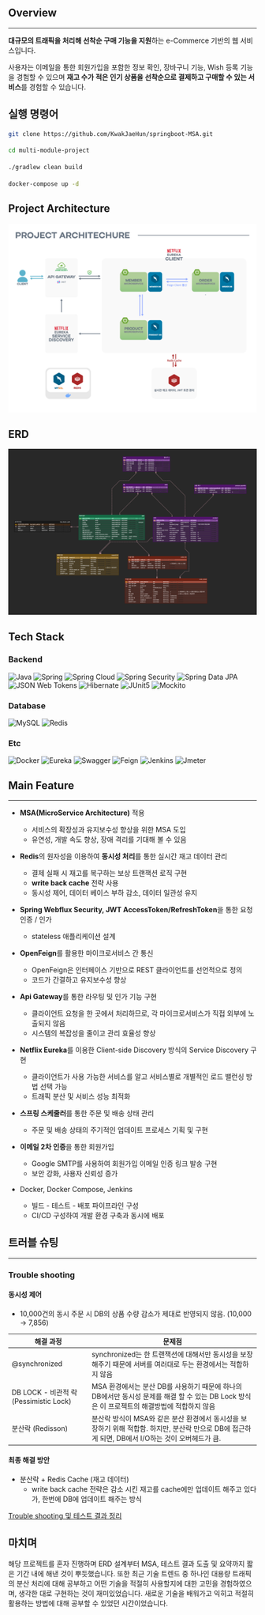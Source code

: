 ## Overview

---
**대규모의 트래픽을 처리해 선착순 구매 기능을 지원**하는 e-Commerce 기반의 웹 서비스입니다.

사용자는 이메일을 통한 회원가입을 포함한 정보 확인, 장바구니 기능, Wish 등록 기능을 경험할 수 있으며 **재고 수가 적은 인기 상품을 선착순으로 결제하고 구매할 수 있는 서비스**를 경험할 수 있습니다.





## 실행 명령어

``` bash
git clone https://github.com/KwakJaeHun/springboot-MSA.git

cd multi-module-project

./gradlew clean build

docker-compose up -d
```

## Project Architecture
![Project Architecture](./img/architecture.png)

## ERD
![ERD](./img/erd.png)

## Tech Stack

### Backend
![Java](https://img.shields.io/badge/Java_17-ED8B00?style=for-the-badge&logo=openjdk&logoColor=white)
![Spring](https://img.shields.io/badge/Springboot_3.3.1-6DB33F?style=for-the-badge&logo=spring&logoColor=white)
![Spring Cloud](https://img.shields.io/badge/Spring_Cloud-6DB33F?style=for-the-badge&logo=spring&logoColor=white)
![Spring Security](https://img.shields.io/badge/Spring%20Security-6DB33F?style=for-the-badge&logo=Spring%20Security&logoColor=white)
![Spring Data JPA](https://img.shields.io/badge/Spring%20Data%20JPA-6DB33F?style=for-the-badge&logo=Spring%20Data%20JPA&logoColor=white)
![JSON Web Tokens](https://img.shields.io/badge/JSON%20Web%20Tokens-000000?style=for-the-badge&logo=JSON%20Web%20Tokens&logoColor=white)
![Hibernate](https://img.shields.io/badge/Hibernate-59666C?style=for-the-badge&logo=Hibernate&logoColor=white)
![JUnit5](https://img.shields.io/badge/JUnit5-25A162?style=for-the-badge&logo=JUnit5&logoColor=white)
![Mockito](https://img.shields.io/badge/Mockito-6DB33F?style=for-the-badge&logo=Mockito&logoColor=white)

### Database
![MySQL](https://img.shields.io/badge/MySQL-00000F?style=for-the-badge&logo=mysql&logoColor=white)
![Redis](https://img.shields.io/badge/Redis-DC382D?style=for-the-badge&logo=redis&logoColor=white)

### Etc
![Docker](https://img.shields.io/badge/Docker-2496ED?style=for-the-badge&logo=docker&logoColor=white)
![Eureka](https://img.shields.io/badge/Eureka_Server-2496ED?style=for-the-badge&logo=spring&logoColor=white)
![Swagger](https://img.shields.io/badge/Swagger-85EA2D?style=for-the-badge&logo=swagger&logoColor=white)
![Feign](https://img.shields.io/badge/Feign_Client-brightgreen?style=for-the-badge&logo=FE)
![Jenkins](https://img.shields.io/badge/Jenkins-D24939?style=for-the-badge&logo=Jenkins&logoColor=white)
![Jmeter](https://img.shields.io/badge/Jmeter-D22128?style=for-the-badge&logo=Apache-Jmeter&logoColor=white)


## Main Feature

---
- **MSA(MicroService Architecture)** 적용
  - 서비스의 확장성과 유지보수성 향상을 위한 MSA 도입
  - 유연성, 개발 속도 향상, 장애 격리를 기대해 볼 수 있음

  
- **Redis**의 원자성을 이용하여 **동시성 처리**를 통한 실시간 재고 데이터 관리
  - 결제 실패 시 재고를 복구하는 보상 트랜잭션 로직 구현
  - **write back cache** 전략 사용
  - 동시성 제어, 데이터 베이스 부하 감소, 데이터 일관성 유지
  

- **Spring Webflux Security, JWT AccessToken/RefreshToken**을 통한 요청 인증 / 인가
  - stateless 애플리케이션 설계


- **OpenFeign**를 활용한 마이크로서비스 간 통신
  - OpenFeign은 인터페이스 기반으로 REST 클라이언트를 선언적으로 정의
  - 코드가 간결하고 유지보수성 향상


- **Api Gateway**를 통한 라우팅 및 인가 기능 구현
  - 클라이언트 요청을 한 곳에서 처리하므로, 각 마이크로서비스가 직접 외부에 노출되지 않음
  - 시스템의 복잡성을 줄이고 관리 효율성 향상


- **Netflix Eureka**를 이용한 Client-side Discovery 방식의 Service Discovery 구현
  - 클라이언트가 사용 가능한 서비스를 알고 서비스별로 개별적인 로드 밸런싱 방법 선택 가능
  - 트래픽 분산 및 서비스 성능 최적화


- **스프링 스케줄러**를 통한 주문 및 배송 상태 관리
  - 주문 및 배송 상태의 주기적인 업데이트 프로세스 기획 및 구현


- **이메일 2차 인증**을 통한 회원가입
  - Google SMTP를 사용하여 회원가입 이메일 인증 링크 발송 구현
  - 보안 강화, 사용자 신뢰성 증가


- Docker, Docker Compose, Jenkins
  - 빌드 - 테스트 - 배포 파이프라인 구성
  - CI/CD 구성하여 개발 환경 구축과 동시에 배포


## 트러블 슈팅

---
### Trouble shooting

#### 동시성 제어
- 10,000건의 동시 주문 시 DB의 상품 수량 감소가 제대로 반영되지 않음. (10,000 → 7,856)

| 해결 과정                              | 문제점                                                                                        |
|------------------------------------|--------------------------------------------------------------------------------------------|
| @synchronized                      | synchronized는 한 트랜잭션에 대해서만 동시성을 보장 해주기 때문에 서버를 여러대로 두는 환경에서는 적합하지 않음                       |
| DB LOCK - 비관적 락 (Pessimistic Lock) | MSA 환경에서는 분산 DB를 사용하기 때문에 하나의 DB에서만 동시성 문제를 해결 할 수 있는 DB Lock 방식은 이 프로젝트의 해결방법에 적합하지 않음    |
| 분산락 (Redisson)                     | 분산락 방식이 MSA와 같은 분산 환경에서 동시성을 보장하기 위해 적합함. 하지만, 분산락 만으로 DB에 접근하게 되면, DB에서 I/O하는 것이 오버헤드가 큼. |

#### 최종 해결 방안
- 분산락 + Redis Cache (재고 데이터)
  - write back cache 전략은 감소 시킨 재고를 cache에만 업데이트 해주고 있다가, 한번에 DB에 업데이트 해주는 방식

[Trouble shooting 및 테스트 결과 정리](https://past-hound-16b.notion.site/c3982b6cb5db4b7489d759b9bde720ad#5b6e2892d0144798ae75e6a0b299b0ef)

## 마치며
해당 프로젝트를 혼자 진행하며 ERD 설계부터 MSA, 테스트 결과 도출 및 요약까지 짧은 기간 내에 해낸 것이 뿌듯했습니다. 
또한 최근 기술 트렌드 중 하나인 대용량 트래픽의 분산 처리에 대해 공부하고 어떤 기술을 적절히 사용할지에 대한 고민을 경험하였으며, 생각한 대로 구현하는 것이 재미있었습니다. 
새로운 기술을 배워가고 익히고 적절히 활용하는 방법에 대해 공부할 수 있었던 시간이었습니다.